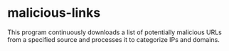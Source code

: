 # malicious-links
This program continuously downloads a list of potentially malicious URLs from a specified source and processes it to categorize IPs and domains. 
